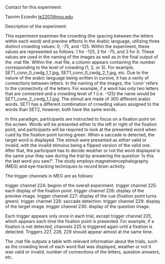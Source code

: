 Contact for this experiment:

Tasnim Ezzedin te2207@nyu.edu


Description of the experiment:

This experiment examines the crowding (the spacing between the letters within each word) and preview effects in the Arabic language, utilizing three distinct crowding values: 0, -75, and -125. Within the experiment, these values are represented as follows: 1 for -125, 2 for -75, and 3 for 0. These values are used in the naming of the images as well as in the final output of the .mat file. Within the .mat file, a column appears containing the number corresponding to the level of crowding (1, 2, or 3).
For example, SET1_conn_0_cwdg_1_1.jpg, SET1_conn_0_cwdg_2_1.jpg, etc.
Due to the nature of the arabic language being written in cursive, it has a varity of connections between letters. In the naming of the images, the 'conn' refers to the connectivity of the letters. For example, if a word has only two letters that are connected and a crowding level of 1 (i.e. -125) the name would be SET1_conn_2_cwdg_1_1.jpg.
The stimuli are made of 300 different arabic words. SET1 has a different combination of crowding values assigned to the words than SET2, however, both have the same words.

In this paradigm, participants are instructed to focus on a fixation point on the screen. Words will be presented either to the left or right of the fixation point, and participants will be required to look at the presented word when cued by the fixation point turning green. When a saccade is detected, the target word is displayed. 
The stimuli were presented as either valid or invalid, with the invalid stimulus being a flipped version of the valid one.
After that, the participant has to decide weather or not the word displayed is the same your they saw during the trial by answering the question 'Is this the last word you saw?'.
The study employs magnetoencephalography (MEG) and eye-tracking techniques to record brain activity.

The trigger channels in MEG are as follows: 

trigger channel 224: beginn of the overall experiment.
trigger channel 225: each display of the fixation point.
trigger channel 226: display of the preview image.
trigger channel 227: display of the cue (fixation point turns green).
trigger channel 228: saccade detection.
trigger channel 229: display of the target image.
trigger channel 230: display of the question image. 

Each trigger appears only once in each trial, except trigger channel 225, which appears each time the fixation point is presented. For example, if a fixation is not detected, channels 225 is triggered again until a fixation is detected. 
Triggers 227, 228, 229 should appear almost at the same time.

The .mat file outputs a table with relevant information about the trials, such as the crowding level of each word that was displayed, weather or not it was valid or invalid, number of connections of the letters, question answers, etc.







